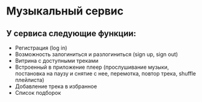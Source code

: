 # Музыкальный сервис

## У сервиса следующие функции:

- Регистрация (log in)
- Возможность залогиниться и разлогиниться (sign up, sign out)
- Витрина с доступными треками
- Встроенный в приложение плеер (прослушивание музыки, постановка на паузу и снятие с нее, перемотка, повтор трека, shuffle плейлиста)
- Добавление трека в избранное
- Список подборок
